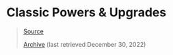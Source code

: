 # Classic Powers & Upgrades

> [Source](http://bchantech.dreamcrafter.com/zumablitz/powers.php)
>
> [Archive](https://web.archive.org/web/20221230115321/http://bchantech.dreamcrafter.com/zumablitz/powers.php) (last retrieved December 30, 2022)